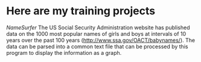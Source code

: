 # Here are my training projects

*NameSurfer*
The US Social Security Administration website has published data on the 1000 most popular names of girls and boys at intervals of 10 years over the past 100 years (http://www.ssa.gov/OACT/babynames/). The data can be parsed into a common text file that can be processed by this program to display the information as a graph.
